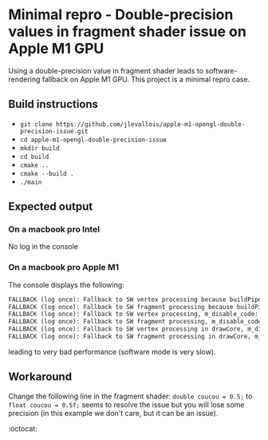 # Minimal repro - Double-precision values in fragment shader issue on Apple M1 GPU

Using a double-precision value in fragment shader leads to software-rendering fallback on Apple M1 GPU. This project is a minimal repro case.

## Build instructions

- `git clone https://github.com/jlevallois/apple-m1-opengl-double-precision-issue.git`
- `cd apple-m1-opengl-double-precision-issue`
- `mkdir build`
- `cd build`
- `cmake ..`
- `cmake --build .`
- `./main`

## Expected output

### On a macbook pro Intel

No log in the console

### On a macbook pro Apple M1

The console displays the following:

```txt
FALLBACK (log once): Fallback to SW vertex processing because buildPipelineState failed
FALLBACK (log once): Fallback to SW fragment processing because buildPipelineState failed
FALLBACK (log once): Fallback to SW vertex processing, m_disable_code: 1000
FALLBACK (log once): Fallback to SW fragment processing, m_disable_code: 1000000
FALLBACK (log once): Fallback to SW vertex processing in drawCore, m_disable_code: 1000
FALLBACK (log once): Fallback to SW fragment processing in drawCore, m_disable_code: 1000000
```

leading to very bad performance (software mode is very slow).

## Workaround

Change the following line in the fragment shader: `double coucou = 0.5;` to `float coucou = 0.5f;` seems to resolve the issue but you will lose some precision (in this example we don't care, but it can be an issue).

:octocat: